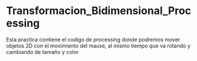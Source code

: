 # Transformacion_Bidimensional_Processing
Esta practica contiene el codigo de processing donde podremos mover objetos 2D con el movimiento del mause, al mismo tiempo que va rotando y cambiando de tamaño y color
